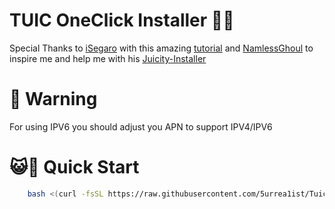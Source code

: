 
# TUIC OneClick Installer 🚀🌐

Special Thanks to [iSegaro](https://twitter.com/iSegaro) with this amazing [tutorial](https://telegra.ph/How-to-start-the-TUIC-v5-protocol-with-iSegaro-08-26) and [NamlessGhoul](https://twitter.com/NamelesGhoul) to inspire me and help me with his [Juicity-Installer](https://github.com/deathline94/Juicity-Installer)

# 🚨 Warning

For using IPV6 you should adjust you APN to support IPV4/IPV6

# 😺🚀 Quick Start

``` bash
    bash <(curl -fsSL https://raw.githubusercontent.com/5urrea1ist/Tuic-OneClick/main/Tuic-OneClick.sh)

```

